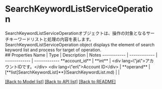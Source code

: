 # SearchKeywordListServiceOperation

<div lang=\"ja\">SearchKeywordListServiceOperationオブジェクトは、操作の対象となるサーチキーワードリストと処理の内容を表します。</div> <div lang=\"en\">SearchKeywordListServiceOperation object displays the element of search keyword list and process for target of operation.</div> 
## Properties
Name | Type | Description | Notes
------------ | ------------- | ------------- | -------------
**account_id** | **int** | &lt;div lang&#x3D;\&quot;ja\&quot;&gt;アカウントIDです。&lt;/div&gt; &lt;div lang&#x3D;\&quot;en\&quot;&gt;Account ID&lt;/div&gt;  | 
**operand** | [**list[SearchKeywordList]**](SearchKeywordList.md) |  | 

[[Back to Model list]](../README.md#documentation-for-models) [[Back to API list]](../README.md#documentation-for-api-endpoints) [[Back to README]](../README.md)


